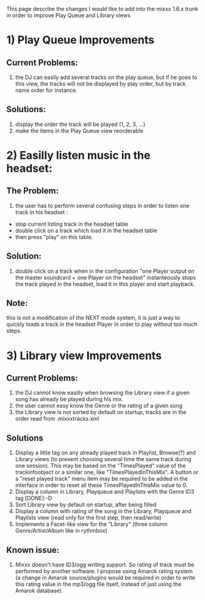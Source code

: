 This page describe the changes I would like to add into the mixxx 1.6.x
trunk in order to improve Play Queue and Library views

# 1\) Play Queue Improvements

## Current Problems:

1.   the DJ can easily add several tracks on the play queue, but if he
    goes to this view, the tracks will not be displayed by play order,
    but by track name order for instance.

## Solutions:

1.  display the order the track will be played (1, 2, 3, ...)
2.  make the items in the Play Queue view reorderable

# 2\) Easilly listen music in the headset:

## The Problem:

1.  the user has to perform several confusing steps in order to listen
    one track in his headset : 

<!-- end list -->

  - stop current listing track in the headset table
  - double click on a track which load it in the headset table
  - then press "play" on this table.

## Solution:

1.  double click on a track when in the configuration "one Player output
    on the master soundcard + one Player on the headset" instanteously
    stops the track played in the headset, load it in this player and
    start playback.

## Note:

this is not a modification of the NEXT mode system, it is just a way to
quickly loads a track in the headset Player in order to play without too
much steps.

# 3\) Library view Improvements

## Current Problems:

1.  the DJ cannot know easilly when browsing the Library view if a given
    song has already be played during his mix.
2.  the user cannot easy know the Genre or the rating of a given song
3.  the Library view is not sorted by default on startup, tracks are in
    the order read from .mixxxtracks.xml

## Solutions

1.  Display a little tag on any already played track in Playlist,
    Browse(?) and Library views (to prevent choosing several time the
    same track during one session). This may be based on the
    "TimesPlayed" value of the trackinfoobject or a similar one, like
    "TimesPlayedInThisMix". A button or a "reset played track" menu item
    may be required to be added in the interface in order to reset all
    these TimesPlayedInThisMix value to 0.
2.  Display a column in Library, Playqueue and Playlists with the Genre
    ID3 tag \[DONE\]:-D
3.  Sort Library view by default on startup, after being filled
4.  Display a column with rating of the song in the Library, Playqueue
    and Playlists view (read only for the first step, then read/write)
5.  Implements a Facet-like view for the "Library" (three column
    Genre/Artist/Album like in rythmbox)

## Known issue:

1.  Mixxx doesn't have ID3/ogg writing support. So rating of track must
    be performed by another software. I propose using Amarok rating
    system (a change in Amarok source/plugins would be required in order
    to write this rating value in the mp3/ogg file itself, instead of
    just using the Amarok database).
